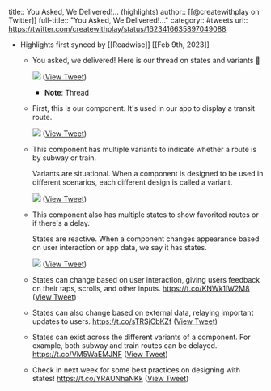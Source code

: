 title:: You Asked, We Delivered!... (highlights)
author:: [[@createwithplay on Twitter]]
full-title:: "You Asked, We Delivered!..."
category:: #tweets
url:: https://twitter.com/createwithplay/status/1623416635897049088

- Highlights first synced by [[Readwise]] [[Feb 9th, 2023]]
	- You asked, we delivered! Here is our thread on states and variants 🧵 
	  
	  ![](https://pbs.twimg.com/media/FoeG8ryaIAAFobw.jpg) ([View Tweet](https://twitter.com/createwithplay/status/1623416635897049088))
		- **Note**: Thread
	- First, this is our component. It's used in our app to display a transit route. 
	  
	  ![](https://pbs.twimg.com/media/FoeHIhUaQAAcqTW.jpg) ([View Tweet](https://twitter.com/createwithplay/status/1623416639059554309))
	- This component has multiple variants to indicate whether a route is by subway or train. 
	  
	  Variants are situational. When a component is designed to be used in different scenarios, each different design is called a variant. 
	  
	  ![](https://pbs.twimg.com/media/FoeHcmpaEAA8rqA.jpg) ([View Tweet](https://twitter.com/createwithplay/status/1623416642175922177))
	- This component also has multiple states to show favorited routes or if there's a delay.
	  
	  States are reactive. When a component changes appearance based on user interaction or app data, we say it has states. 
	  
	  ![](https://pbs.twimg.com/media/FoeIDENaEAIpwcr.png) ([View Tweet](https://twitter.com/createwithplay/status/1623416645204213761))
	- States can change based on user interaction, giving users feedback on their taps, scrolls, and other inputs. https://t.co/KNWk1IW2M8 ([View Tweet](https://twitter.com/createwithplay/status/1623416648727408640))
	- States can also change based on external data, relaying important updates to users. https://t.co/sTRSjCbKZf ([View Tweet](https://twitter.com/createwithplay/status/1623416651587915776))
	- States can exist across the different variants of a component. For example, both subway and train routes can be delayed. https://t.co/VM5WaEMJNF ([View Tweet](https://twitter.com/createwithplay/status/1623416654163222529))
	- Check in next week for some best practices on designing with states! https://t.co/YRAUNhaNKk ([View Tweet](https://twitter.com/createwithplay/status/1623416656801464320))